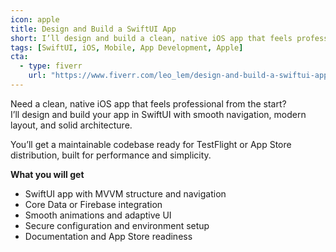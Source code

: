 ```yaml
---
icon: apple
title: Design and Build a SwiftUI App
short: I’ll design and build a clean, native iOS app that feels professional from the start
tags: [SwiftUI, iOS, Mobile, App Development, Apple]
cta:
  - type: fiverr
    url: "https://www.fiverr.com/leo_lem/design-and-build-a-swiftui-app"
---
```


Need a clean, native iOS app that feels professional from the start?  
I’ll design and build your app in SwiftUI with smooth navigation, modern layout, and solid architecture.  

You’ll get a maintainable codebase ready for TestFlight or App Store distribution, built for performance and simplicity.  

**What you will get**
- SwiftUI app with MVVM structure and navigation
- Core Data or Firebase integration
- Smooth animations and adaptive UI
- Secure configuration and environment setup
- Documentation and App Store readiness
